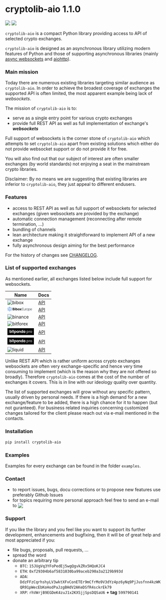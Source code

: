 # cryptolib-aio 1.1.0

[![](https://img.shields.io/badge/python-3.6-blue.svg)](https://www.python.org/downloads/release/python-365/) [![](https://img.shields.io/badge/python-3.7-blue.svg)](https://www.python.org/downloads/release/python-374/)

`cryptolib-aio` is a compact Python library providing access to API of selected crypto exchanges.

`cryptolib-aio` is designed as an asynchronous library utilizing modern features of Python and those of supporting asynchronous libraries (mainly [async websockets](https://websockets.readthedocs.io/en/stable/) and [aiohttp](https://aiohttp.readthedocs.io/en/stable/)).

### Main mission
Today there are numerous existing libraries targeting similar audience as `cryptolib-aio`. In order to achieve the broadest coverage of exchanges the supported API is often limited, the most apparent example being lack of _websockets_.  

The mission of `cryptolib-aio` is to:

- serve as a single entry point for various crypto exchanges
- provide full REST API as well as full implementation of exchange's _**websockets**_

Full support of websockets is the corner stone of `cryptolib-aio` which attempts to set `cryptolib-aio` apart from existing solutions which either do not provide websocket support or do not provide it for free.

You will also find out that our subject of interest are often smaller exchanges (by world standards) not enjoying a seat in the mainstream crypto libraries.

Disclaimer: By no means we are suggesting that existing libraries are inferior to `cryptolib-aio`, they just appeal to different endusers.

### Features
- access to REST API as well as full support of websockets for selected exchanges (given websockets are provided by the exchange)
- automatic connection management (reconnecting after remote termination, ...)
- bundling of channels 
- lean architecture making it straightforward to implement API of a new exchange
- fully asynchronous design aiming for the best performance

For the history of changes see [CHANGELOG](https://github.com/nardew/bitpanda-aio/blob/master/CHANGELOG.md).

### List of supported exchanges

As mentioned earlier, all exchanges listed below include full support for websockets.

| Name | Docs |
| --- | --- |
| ![bibox](https://user-images.githubusercontent.com/51840849/77257418-3262b000-6c85-11ea-8fb8-20bdf20b3592.jpg) | [API](https://biboxcom.github.io/en/restful_intro.html#t0) |
| ![bibox_europe](https://raw.githubusercontent.com/nardew/cryptolib-aio/docu/images/bibox_europe.png) | [API](https://github.com/BiboxEurope/API_Docs_en) |
| ![binance](https://user-images.githubusercontent.com/1294454/29604020-d5483cdc-87ee-11e7-94c7-d1a8d9169293.jpg) | [API](https://binance-docs.github.io/apidocs/spot/en/#change-log) | 
| ![bitforex](https://user-images.githubusercontent.com/1294454/44310033-69e9e600-a3d8-11e8-873d-54d74d1bc4e4.jpg) | [API](https://github.com/githubdev2020/API_Doc_en/wiki) |
| ![bitpanda](https://raw.githubusercontent.com/nardew/cryptolib-aio/docu/images/bitpanda.png) | [API](https://developers.bitpanda.com/exchange/) |
| ![bitvavo](https://raw.githubusercontent.com/nardew/cryptolib-aio/docu/images/bitpanda.png) | [API](https://docs.bitvavo.com/#section/Introduction) |
| ![liquid](https://user-images.githubusercontent.com/1294454/45798859-1a872600-bcb4-11e8-8746-69291ce87b04.jpg) | [API](https://developers.liquid.com) |

Unlike REST API which is rather uniform across crypto exchanges websockets are often very exchange-specific and hence very time consuming to implement (which is the reason why they are not offered so broadly). Therefore `cryptolib-aio` comes at the cost of the number of exchanges it covers. This is in line with our ideology quality over quantity.

The list of supported exchanges will grow without any specific pattern, usually driven by personal needs. If there is a high demand for a new exchange/feature to be added, there is a high chance for it to happen (but not guranteed). For business related inquiries concerning customized changes tailored for the client please reach out via e-mail mentioned in the contacts.

### Installation
```bash
pip install cryptolib-aio
```

### Examples

Examples for every exchange can be found in the folder `examples`.

### Contact

- to report issues, bugs, docu corrections or to propose new features use preferably Github Issues
- for topics requiring more personal approach feel free to send an e-mail to <img src="http://safemail.justlikeed.net/e/8701dfa9bd62d1de196684aa746f9d32.png" border="0" align="absbottom">

### Support

If you like the library and you feel like you want to support its further development, enhancements and bugfixing, then it will be of great help and most appreciated if you:
- file bugs, proposals, pull requests, ...
- spread the word
- donate an arbitrary tip
  * `BTC`: `15JUgVq3YFoPedEj5wgQgvkZRx5HQoKJC4`
  * `ETH`: `0xf29304b6af5831030ba99aceb290a3a2129b993d`
  * `ADA`: `DdzFFzCqrhshyLV3wktXFvConETEr9mCfrMo9V3dYz4pz6yNq9PjJusfnn4kzWKQR91pWecEbKoHodPaJzgBHdV2AKeDSfR4sckrEk79`
  * `XRP`: `rhVWrjB9EGDeK4zuJ1x2KXSjjSpsDQSaU6` **+ tag** `599790141`
